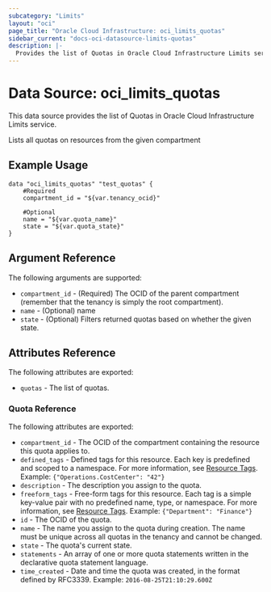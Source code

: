 ```yaml
---
subcategory: "Limits"
layout: "oci"
page_title: "Oracle Cloud Infrastructure: oci_limits_quotas"
sidebar_current: "docs-oci-datasource-limits-quotas"
description: |-
  Provides the list of Quotas in Oracle Cloud Infrastructure Limits service
---
```


# Data Source: oci_limits_quotas
This data source provides the list of Quotas in Oracle Cloud Infrastructure Limits service.

Lists all quotas on resources from the given compartment

## Example Usage

```hcl
data "oci_limits_quotas" "test_quotas" {
	#Required
	compartment_id = "${var.tenancy_ocid}"

	#Optional
	name = "${var.quota_name}"
	state = "${var.quota_state}"
}
```

## Argument Reference

The following arguments are supported:

* `compartment_id` - (Required) The OCID of the parent compartment (remember that the tenancy is simply the root compartment). 
* `name` - (Optional) name
* `state` - (Optional) Filters returned quotas based on whether the given state.


## Attributes Reference

The following attributes are exported:

* `quotas` - The list of quotas.

### Quota Reference

The following attributes are exported:

* `compartment_id` - The OCID of the compartment containing the resource this quota applies to. 
* `defined_tags` - Defined tags for this resource. Each key is predefined and scoped to a namespace. For more information, see [Resource Tags](https://docs.cloud.oracle.com/iaas/Content/General/Concepts/resourcetags.htm). Example: `{"Operations.CostCenter": "42"}` 
* `description` - The description you assign to the quota.
* `freeform_tags` - Free-form tags for this resource. Each tag is a simple key-value pair with no predefined name, type, or namespace. For more information, see [Resource Tags](https://docs.cloud.oracle.com/iaas/Content/General/Concepts/resourcetags.htm). Example: `{"Department": "Finance"}` 
* `id` - The OCID of the quota.
* `name` - The name you assign to the quota during creation. The name must be unique across all quotas in the tenancy and cannot be changed. 
* `state` - The quota's current state.
* `statements` - An array of one or more quota statements written in the declarative quota statement language.
* `time_created` - Date and time the quota was created, in the format defined by RFC3339. Example: `2016-08-25T21:10:29.600Z` 

